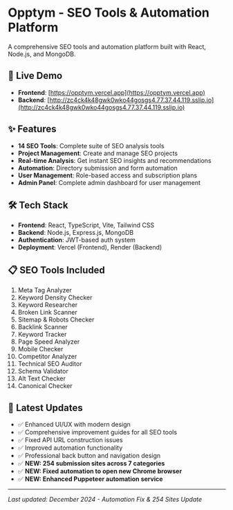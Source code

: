 # Opptym - SEO Tools & Automation Platform

A comprehensive SEO tools and automation platform built with React, Node.js, and MongoDB.

## 🚀 Live Demo

- **Frontend**: [https://opptym.vercel.app](https://opptym.vercel.app)
- **Backend**: [http://zc4ck4k48gwk0wko44gosgs4.77.37.44.119.sslip.io](http://zc4ck4k48gwk0wko44gosgs4.77.37.44.119.sslip.io)

## ✨ Features

- **14 SEO Tools**: Complete suite of SEO analysis tools
- **Project Management**: Create and manage SEO projects
- **Real-time Analysis**: Get instant SEO insights and recommendations
- **Automation**: Directory submission and form automation
- **User Management**: Role-based access and subscription plans
- **Admin Panel**: Complete admin dashboard for user management

## 🛠️ Tech Stack

- **Frontend**: React, TypeScript, Vite, Tailwind CSS
- **Backend**: Node.js, Express.js, MongoDB
- **Authentication**: JWT-based auth system
- **Deployment**: Vercel (Frontend), Render (Backend)

## 📋 SEO Tools Included

1. Meta Tag Analyzer
2. Keyword Density Checker
3. Keyword Researcher
4. Broken Link Scanner
5. Sitemap & Robots Checker
6. Backlink Scanner
7. Keyword Tracker
8. Page Speed Analyzer
9. Mobile Checker
10. Competitor Analyzer
11. Technical SEO Auditor
12. Schema Validator
13. Alt Text Checker
14. Canonical Checker

## 🎯 Latest Updates

- ✅ Enhanced UI/UX with modern design
- ✅ Comprehensive improvement guides for all SEO tools
- ✅ Fixed API URL construction issues
- ✅ Improved automation functionality
- ✅ Professional back button and navigation design
- ✅ **NEW: 254 submission sites across 7 categories**
- ✅ **NEW: Fixed automation to open new Chrome browser**
- ✅ **NEW: Enhanced Puppeteer automation service**

---

*Last updated: December 2024 - Automation Fix & 254 Sites Update* 